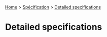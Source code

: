 [Home](../Home.md) > [Spécification](./specification.md) > [Detailed specifications](./detailed.md)

# Detailed specifications